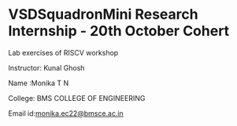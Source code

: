 # VSDSquadronMini Research Internship - 20th October Cohert
Lab exercises of RISCV workshop

Instructor: Kunal Ghosh

Name :Monika T N

College: BMS COLLEGE OF ENGINEERING

Email id:monika.ec22@bmsce.ac.in



